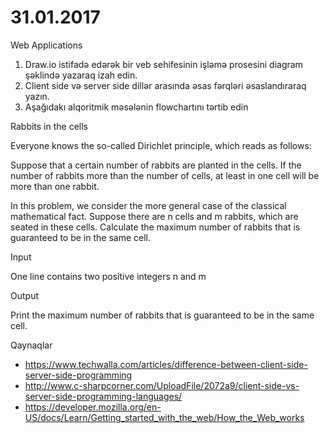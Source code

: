 # 31.01.2017
Web Applications

1. Draw.io istifadə edərək bir veb sehifesinin işləmə prosesini diagram şəklində yazaraq izah edin.
2. Client side və server side dillər arasında əsas fərqləri əsaslandıraraq yazın.
3. Aşağıdakı alqoritmik məsələnin flowchartını tərtib edin

Rabbits in the cells

Everyone knows the so-called Dirichlet principle, which reads as follows:

Suppose that a certain number of rabbits are planted in the cells. If the number of rabbits more than the number of cells, at least in one cell will be more than one rabbit.

In this problem, we consider the more general case of the classical mathematical fact. Suppose there are n cells and m rabbits, which are seated in these cells. Calculate the maximum number of rabbits that is guaranteed to be in the same cell.

Input

One line contains two positive integers n and m 

Output

Print the maximum number of rabbits that is guaranteed to be in the same cell.




Qaynaqlar

- https://www.techwalla.com/articles/difference-between-client-side-server-side-programming
- http://www.c-sharpcorner.com/UploadFile/2072a9/client-side-vs-server-side-programming-languages/
- https://developer.mozilla.org/en-US/docs/Learn/Getting_started_with_the_web/How_the_Web_works
